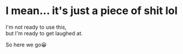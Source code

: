 # I mean... it's just a piece of shit lol
I'm not ready to use this,\
but I'm ready to get laughed at.

So here we go😀